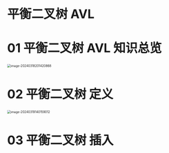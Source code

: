 # 平衡二叉树 AVL



# 01 平衡二叉树 AVL 知识总览

<img src="https://cvp.oss-cn-shanghai.aliyuncs.com/picgo/202403182014971.png" alt="image-20240318201420868" style="zoom:50%;" />

# 02 平衡二叉树 定义

<img src="https://cvp.oss-cn-shanghai.aliyuncs.com/picgo/202403191401178.png" alt="image-20240319140159012" style="zoom:50%;" />

# 03 平衡二叉树 插入

